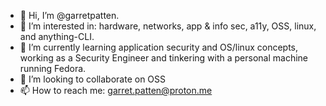 - 👋 Hi, I’m @garretpatten.
- 👀 I’m interested in: hardware, networks, app & info sec, a11y, OSS, linux, and anything-CLI.
- 🌱 I’m currently learning application security and OS/linux concepts, working as a Security Engineer and tinkering with a personal machine running Fedora.
- 💞️ I’m looking to collaborate on OSS
- 📫 How to reach me: garret.patten@proton.me
